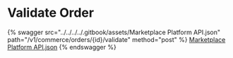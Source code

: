 # Validate Order



{% swagger src="../../../../.gitbook/assets/Marketplace Platform API.json" path="/v1/commerce/orders/{id}/validate" method="post" %}
[Marketplace Platform API.json](<../../../../.gitbook/assets/Marketplace Platform API.json>)
{% endswagger %}
